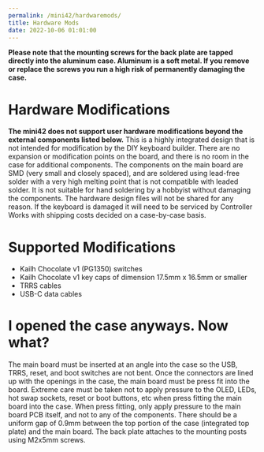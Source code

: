 ```yaml
---
permalink: /mini42/hardwaremods/
title: Hardware Mods
date: 2022-10-06 01:01:00
---
```

**Please note that the mounting screws for the back plate are tapped directly into the aluminum case. Aluminum is a soft metal. If you remove or replace the screws you run a high risk of permanently damaging the case.**
# Hardware Modifications
**The mini42 does not support user hardware modifications beyond the external components listed below.** This is a highly integrated design that is not intended for modification by the DIY keyboard builder. There are no expansion or modification points on the board, and there is no room in the case for additional components. The components on the main board are SMD (very small and closely spaced), and are soldered using lead-free solder with a very high melting point that is not compatible with leaded solder. It is not suitable for hand soldering by a hobbyist without damaging the components. The hardware design files will not be shared for any reason. If the keyboard is damaged it will need to be serviced by Controller Works with shipping costs decided on a case-by-case basis.

# Supported Modifications
* Kailh Chocolate v1 (PG1350) switches
* Kailh Chocolate v1 key caps of dimension 17.5mm x 16.5mm or smaller
* TRRS cables
* USB-C data cables

# I opened the case anyways. Now what?
The main board must be inserted at an angle into the case so the USB, TRRS, reset, and boot switches are not bent. Once the connectors are lined up with the openings in the case, the main board must be press fit into the board. Extreme care must be taken not to apply pressure to the OLED, LEDs, hot swap sockets, reset or boot buttons, etc when press fitting the main board into the case. When press fitting, only apply pressure to the main board PCB itself, and not to any of the components. There should be a uniform gap of 0.9mm between the top portion of the case (integrated top plate) and the main board. The back plate attaches to the mounting posts using M2x5mm screws.